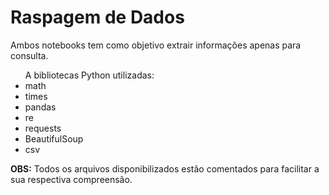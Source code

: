 <h1>Raspagem de Dados</h1>
<p>Ambos notebooks tem como objetivo extrair informações apenas para consulta.</p>
<ul>A bibliotecas Python utilizadas:
<li>math
<li>times
<li>pandas
<li>re
<li>requests
<li>BeautifulSoup
<li>csv
 </ul>
 <p><strong>OBS:</strong> Todos os arquivos disponibilizados estão comentados para facilitar a sua respectiva compreensão.</p>
